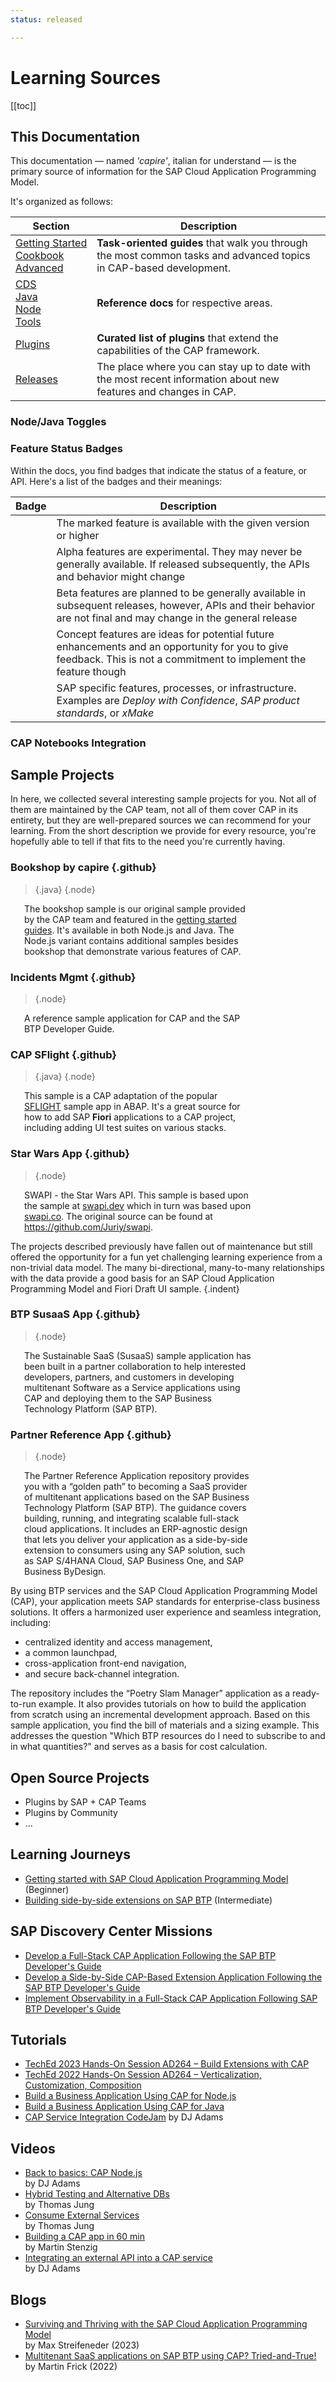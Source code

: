 ```yaml
---
status: released

---
```


# Learning Sources



[[toc]]



## This Documentation

This documentation — named _'capire'_, italian for understand — is the primary source of information for the SAP Cloud Application Programming Model.

It's organized as follows:

| Section                                                                                  | Description                                                                                                        |
|------------------------------------------------------------------------------------------|--------------------------------------------------------------------------------------------------------------------|
| [Getting&nbsp;Started](./) <br/> [Cookbook](../guides/) <br/> [Advanced](../advanced/)   | **Task-oriented guides** that walk you through the most common tasks and advanced topics in CAP-based development. |
| [CDS](../cds/) <br/> [Java](../java/) <br/> [Node](../node.js/) <br/> [Tools](../tools/) | **Reference docs** for respective areas.                                                                           |
| [Plugins](../plugins/)                                                                   | **Curated list of plugins** that extend the capabilities of the CAP framework.                                     |
| [Releases](../releases/)                                                                 | The place where you can stay up to date with the most recent information about new features and changes in CAP.        |


### Node/Java Toggles


### Feature Status Badges

Within the docs, you find badges that indicate the status of a feature, or API.
Here's a list of the badges and their meanings:

| Badge                                   | Description                                                                                                                                                        |
|-----------------------------------------|--------------------------------------------------------------------------------------------------------------------------------------------------------------------|
| <Since version="1.2.3" of="@sap/..." /> | The marked feature is available with the given version or higher                                                                                                   |
| <Alpha />                               | Alpha features are experimental. They may never be generally available. If released subsequently, the APIs and behavior might change                               |
| <Beta />                                | Beta features are planned to be generally available in subsequent releases, however, APIs and their behavior are not final and may change in the general release   |
| <Concept />                             | Concept features are ideas for potential future enhancements and an opportunity for you to give feedback. This is not a commitment to implement the feature though |
| <Internal />                            | SAP specific features, processes, or infrastructure. Examples are _Deploy with Confidence_, _SAP product standards_, or _xMake_                                    |


### CAP Notebooks Integration





## Sample Projects

In here, we collected several interesting sample projects for you. Not all of them are maintained by the CAP team, not all of them cover CAP in its entirety, but they are well-prepared sources we can recommend for your learning. From the short description we provide for every resource, you're hopefully able to tell if that fits to the need you're currently having.

<style scoped>
  main .vp-doc a:has(> img) {
    display: inline-flex;
    align-items: center;
    transition: opacity 0.2s;
   }
   main .vp-doc a.node img {
      content: url(../assets/logos/nodejs.svg);
      height:3em;
      display:inline;
      margin:0 0.2em;
      padding-top:11px;
   }
   main .vp-doc a.java img {
      content: url(../assets/logos/java.svg);
      height:3em;
      display:inline;
      margin:0 0.2em;
      padding-bottom:5px;
   }
   main .vp-doc a:has(> img):hover {
      opacity: 0.7;
   }
   main .vp-doc a:has(> img):not(:last-child) {
      margin-right: 1em;
   }
   main .vp-doc blockquote {
      position: absolute;
      margin-top: -50px;
      right: 0px;
      border: none;
   }
   h3 + blockquote + p {
      padding-left: 22px;
      padding-right: 111px;
   }
</style>


### Bookshop by capire {.github}

> [![]()](https://github.com/sap-samples/cloud-cap-samples-java){.java}
> [![]()](https://github.com/sap-samples/cloud-cap-samples){.node}

The bookshop sample is our original sample provided by the CAP team and featured in the [getting started guides](../get-started/in-a-nutshell).
It's available in both Node.js and Java. The Node.js variant contains additional samples besides bookshop that demonstrate various features of CAP.


### Incidents Mgmt {.github}

> [![]()](https://github.com/cap-js/incidents-app){.node}

A reference sample application for CAP and the SAP BTP Developer Guide.


### CAP SFlight {.github}

> [![]()](https://github.com/sap-samples/cap-sflight){.java}
> [![]()](https://github.com/sap-samples/cap-sflight){.node}

This sample is a CAP adaptation of the popular [SFLIGHT](https://blog.sap-press.com/what-is-sflight-and-the-flight-and-booking-data-model-for-abap) sample app in ABAP. It's a great source for how to add SAP **Fiori** applications to a CAP project, including adding UI test suites on various stacks.


### Star Wars App {.github}

> [![]()](https://github.com/SAP-samples/cloud-cap-hana-swapi){.node}

SWAPI - the Star Wars API. This sample is based upon the sample at [swapi.dev](https://swapi.dev) which in turn was based upon [swapi.co](https://swapi.dev/about). The original source can be found at https://github.com/Juriy/swapi.

The projects described previously have fallen out of maintenance but still offered the opportunity for a fun yet challenging learning experience from a non-trivial data model. The many bi-directional, many-to-many relationships with the data provide a good basis for an SAP Cloud Application Programming Model and Fiori Draft UI sample. {.indent}


### BTP SusaaS App {.github}

> [![]()](https://github.com/SAP-samples/btp-cap-multitenant-saas){.node}

The Sustainable SaaS (SusaaS) sample application has been built in a partner collaboration to help interested developers, partners, and customers in developing multitenant Software as a Service applications using CAP and deploying them to the SAP Business Technology Platform (SAP BTP).



### Partner Reference App {.github}

> [![]()](https://github.com/SAP-samples/partner-reference-application){.node}

The Partner Reference Application repository provides you with a “golden path” to becoming a SaaS provider of multitenant applications based on the SAP Business Technology Platform (SAP BTP).
The guidance covers building, running, and integrating scalable full-stack cloud applications. It includes an ERP-agnostic design that lets you deliver your application as a side-by-side extension to consumers using any SAP solution, such as SAP S/4HANA Cloud, SAP Business One, and SAP Business ByDesign.

By using BTP services and the SAP Cloud Application Programming Model (CAP), your application meets SAP standards for enterprise-class business solutions. It offers a harmonized user experience and seamless integration, including:
- centralized identity and access management,
- a common launchpad,
- cross-application front-end navigation,
- and secure back-channel integration.

The repository includes the “Poetry Slam Manager” application as a ready-to-run example. It also provides tutorials on how to build the application from scratch using an incremental development approach.
Based on this sample application, you find the bill of materials and a sizing example. This addresses the question "Which BTP resources do I need to subscribe to and in what quantities?" and serves as a basis for cost calculation.



## Open Source Projects

- Plugins by SAP + CAP Teams
- Plugins by Community
- ...


## Learning Journeys

- [Getting started with SAP Cloud Application Programming Model](https://learning.sap.com/learning-journeys/getting-started-with-sap-cloud-application-programming-model) (Beginner)
- [Building side-by-side extensions on SAP BTP](https://learning.sap.com/learning-journeys/build-side-by-side-extensions-on-sap-btp) (Intermediate)

## SAP Discovery Center Missions
- [Develop a Full-Stack CAP Application Following the SAP BTP Developer's Guide](https://discovery-center.cloud.sap/missiondetail/4327/4608/)
- [Develop a Side-by-Side CAP-Based Extension Application Following the SAP BTP Developer's Guide](https://discovery-center.cloud.sap/missiondetail/4426/4712/)
- [Implement Observability in a Full-Stack CAP Application Following SAP BTP Developer's Guide](https://discovery-center.cloud.sap/missiondetail/4432/4718/)


## Tutorials

- [TechEd 2023 Hands-On Session AD264 – Build Extensions with CAP](https://github.com/SAP-samples/teched2023-AD264/)
- [TechEd 2022 Hands-On Session AD264 – Verticalization, Customization, Composition](https://github.com/SAP-archive/teched2022-AD264)
- [Build a Business Application Using CAP for Node.js](https://developers.sap.com/mission.cp-starter-extensions-cap.html)
- [Build a Business Application Using CAP for Java](https://developers.sap.com/mission.cap-java-app.html)
- [CAP Service Integration CodeJam](https://github.com/sap-samples/cap-service-integration-codejam) by DJ Adams



## Videos

- [Back to basics: CAP Node.js](https://www.youtube.com/playlist?list=PL6RpkC85SLQBHPdfHQ0Ry2TMdsT-muECx) <br> by DJ Adams
- [Hybrid Testing and Alternative DBs](https://youtu.be/vqub4vJbZX8?si=j5ZkPR6vPb59iBBy) <br> by Thomas Jung
- [Consume External Services](https://youtu.be/rWQFbXFEr1M) <br> by Thomas Jung
- [Building a CAP app in 60 min](https://youtu.be/zoJ7umKZKB4) <br> by Martin Stenzig
- [Integrating an external API into a CAP service](https://youtu.be/T_rjax3VY2E) <br> by DJ Adams



## Blogs

- [Surviving and Thriving with the SAP Cloud Application Programming Model](https://community.sap.com/t5/tag/CAPTricks/tg-p/board-id/technology-blog-sap)  <br> by Max Streifeneder (2023)
- [Multitenant SaaS applications on SAP BTP using CAP? Tried-and-True!](https://community.sap.com/t5/technology-blogs-by-sap/multitenant-saas-applications-on-sap-btp-using-cap-tried-and-true/ba-p/13541907) <br> by Martin Frick (2022)
